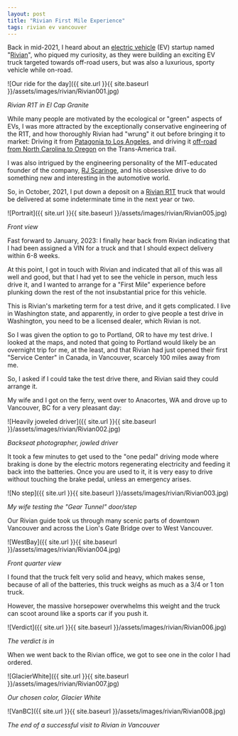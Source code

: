 ```yaml
---
layout: post
title: "Rivian First Mile Experience"
tags: rivian ev vancouver
---
```


Back in mid-2021, I heard about an [electric
vehicle](https://en.wikipedia.org/wiki/Electric_vehicle) (EV) startup
named "[Rivian](https://rivian.com/)", who piqued my curiosity, as
they were building an exciting EV truck targeted towards off-road
users, but was also a luxurious, sporty vehicle while on-road.

![Our ride for the day]({{ site.url }}{{ site.baseurl }}/assets/images/rivian/Rivian001.jpg)

*Rivian R1T in El Cap Granite*

While many people are motivated by the ecological or "green" aspects
of EVs, I was more attracted by the exceptionally conservative
engineering of the R1T, and how thoroughly Rivian had "wrung" it out
before bringing it to market: Driving it from [Patagonia to Los
Angeles](https://www.thedrive.com/news/35528/rivian-sent-two-r1t-electric-pickup-prototypes-on-a-13000-mile-trip-from-patagonia-to-la),
and driving it [off-road from North Carolina to
Oregon](https://www.motortrend.com/features/2022-rivian-r1t-exclusive-drive-review-trans-america-trail-off-road-ver-2/)
on the Trans-America trail.

I was also intrigued by the engineering personality of the
MIT-educated founder of the company, [RJ
Scaringe](https://en.wikipedia.org/wiki/R._J._Scaringe), and his
obsessive drive to do something new and interesting in the automotive
world.

So, in October, 2021, I put down a deposit on a [Rivian
R1T](https://rivian.com/r1t) truck that would be delivered at some
indeterminate time in the next year or two.

![Portrait]({{ site.url }}{{ site.baseurl }}/assets/images/rivian/Rivian005.jpg)

*Front view*

Fast forward to January, 2023: I finally hear back from Rivian
indicating that I had been assigned a VIN for a truck and that I
should expect delivery within 6-8 weeks.

At this point, I got in touch with Rivian and indicated that all of
this was all well and good, but that I had yet to see the vehicle in
person, much less drive it, and I wanted to arrange for a "First Mile"
experience before plunking down the rest of the not insubstantial
price for this vehicle.

This is Rivian's marketing term for a test drive, and it gets
complicated. I live in Washington state, and apparently, in order to
give people a test drive in Washington, you need to be a licensed
dealer, which Rivian is not.

So I was given the option to go to Portland, OR to have my test
drive. I looked at the maps, and noted that going to Portland would
likely be an overnight trip for me, at the least, and that Rivian had
just opened their first "Service Center" in Canada, in Vancouver,
scarcely 100 miles away from me.

So, I asked if I could take the test drive there, and Rivian said they
could arrange it.

My wife and I got on the ferry, went over to Anacortes, WA and drove
up to Vancouver, BC for a very pleasant day:

![Heavily joweled driver]({{ site.url }}{{ site.baseurl }}/assets/images/rivian/Rivian002.jpg)

*Backseat photographer, jowled driver*

It took a few minutes to get used to the "one pedal" driving mode
where braking is done by the electric motors regenerating electricity
and feeding it back into the batteries. Once you are used to it, it is
very easy to drive without touching the brake pedal, unless an
emergency arises.

![No step]({{ site.url }}{{ site.baseurl }}/assets/images/rivian/Rivian003.jpg)

*My wife testing the "Gear Tunnel" door/step*

Our Rivian guide took us through many scenic parts of downtown
Vancouver and across the Lion's Gate Bridge over to West Vancouver.

![WestBay]({{ site.url }}{{ site.baseurl }}/assets/images/rivian/Rivian004.jpg)

*Front quarter view*

I found that the truck felt very solid and heavy, which makes sense,
because of all of the batteries, this truck weighs as much as a 3/4 or
1 ton truck.

However, the massive horsepower overwhelms this weight and the truck
can scoot around like a sports car if you push it.

![Verdict]({{ site.url }}{{ site.baseurl }}/assets/images/rivian/Rivian006.jpg)

*The verdict is in*

When we went back to the Rivian office, we got to see one in the color
I had ordered.

![GlacierWhite]({{ site.url }}{{ site.baseurl }}/assets/images/rivian/Rivian007.jpg)

*Our chosen color, Glacier White*

![VanBC]({{ site.url }}{{ site.baseurl }}/assets/images/rivian/Rivian008.jpg)

*The end of a successful visit to Rivian in Vancouver*




